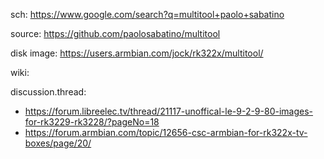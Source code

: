 sch: https://www.google.com/search?q=multitool+paolo+sabatino

source: https://github.com/paolosabatino/multitool

disk image: https://users.armbian.com/jock/rk322x/multitool/

wiki: 

discussion.thread:
- https://forum.libreelec.tv/thread/21117-unoffical-le-9-2-9-80-images-for-rk3229-rk3228/?pageNo=18
- https://forum.armbian.com/topic/12656-csc-armbian-for-rk322x-tv-boxes/page/20/
